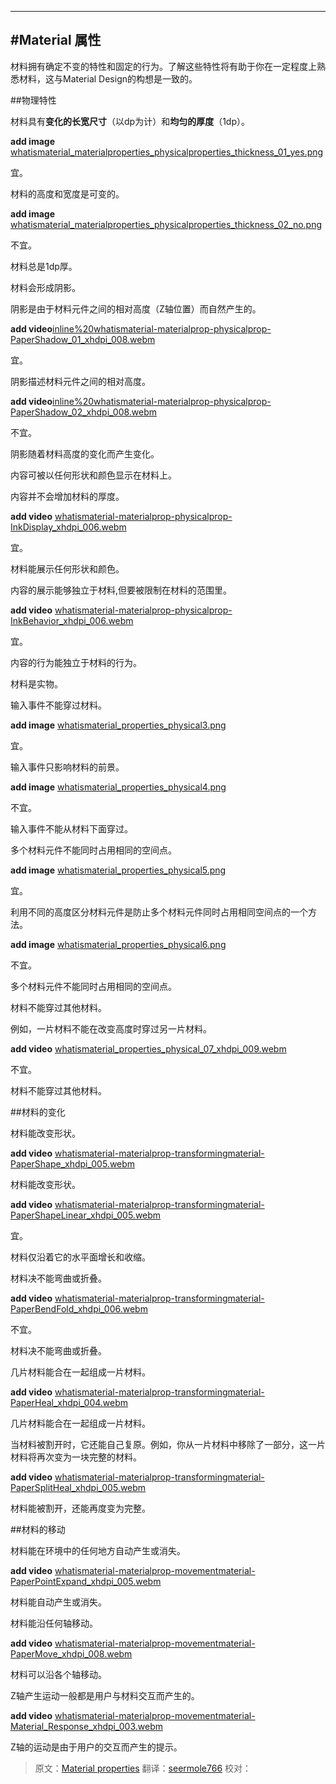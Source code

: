    ---
   
<!-- # Material properties -->
#Material 属性
---
<!-- 
Material has certain immutable characteristics and inherent behaviors. Understanding these qualities will help you manipulate material in a way that’s consistent with the vision of material design.
-->
材料拥有确定不变的特性和固定的行为。了解这些特性将有助于你在一定程度上熟悉材料，这与Material Design的构想是一致的。
<!-- ##Physical properties -->
##物理特性

<!-- Material has **varying x & y dimensions** (measured in dp) and a **uniform thickness** (1dp). -->
材料具有**变化的长宽尺寸**（以dp为计）和**均匀的厚度**（1dp）。

**add image** [whatismaterial_materialproperties_physicalproperties_thickness_01_yes.png](https://material-design.storage.googleapis.com/publish/material_v_4/material_ext_publish/0B8v7jImPsDi-aTBFT1FDVEstenM/whatismaterial_materialproperties_physicalproperties_thickness_01_yes.png)
<!-- Do. -->
宜。
<!-- The height and width of material can vary. -->
材料的高度和宽度是可变的。

**add image** [whatismaterial_materialproperties_physicalproperties_thickness_02_no.png](https://material-design.storage.googleapis.com/publish/material_v_4/material_ext_publish/0B8v7jImPsDi-Sno0Qy1FY3UtaFk/whatismaterial_materialproperties_physicalproperties_thickness_02_no.png)
<!-- Don't. -->
不宜。
<!-- Material is always 1dp thick. -->
材料总是1dp厚。

<!-- Material casts shadows. -->
材料会形成阴影。
<!-- Shadows result naturally from the relative elevation (z-position) between material elements. -->
阴影是由于材料元件之间的相对高度（Z轴位置）而自然产生的。

**add video**[inline%20whatismaterial-materialprop-physicalprop-PaperShadow_01_xhdpi_008.webm](https://material-design.storage.googleapis.com/publish/material_v_4/material_ext_publish/0B6Okdz75tqQsM01aOVkzWXFYb1k/inline%20whatismaterial-materialprop-physicalprop-PaperShadow_01_xhdpi_008.webm)
<!-- Do. -->
宜。
<!-- Shadows depict the relative elevation between material elements. -->
阴影描述材料元件之间的相对高度。

**add video**[inline%20whatismaterial-materialprop-physicalprop-PaperShadow_02_xhdpi_008.webm](https://material-design.storage.googleapis.com/publish/material_v_4/material_ext_publish/0B6Okdz75tqQsRGhTci1mN2dWUW8/inline%20whatismaterial-materialprop-physicalprop-PaperShadow_02_xhdpi_008.webm)
<!-- Don't.-->
不宜。
<!-- Shadows are never approximated by coloring material. -->
阴影随着材料高度的变化而产生变化。

<!-- Content is displayed on material, in any shape and color.  -->
内容可被以任何形状和颜色显示在材料上。
<!-- Content does not add thickness to material. -->
内容并不会增加材料的厚度。

**add video** [whatismaterial-materialprop-physicalprop-InkDisplay_xhdpi_006.webm](https://material-design.storage.googleapis.com/publish/material_v_4/material_ext_publish/0B6Okdz75tqQsaGVXTFRCVG1iU2M/whatismaterial-materialprop-physicalprop-InkDisplay_xhdpi_006.webm)
<!-- Do. -->
宜。
<!-- Material can display any shape and color. -->
材料能展示任何形状和颜色。
<!-- Content can behave independently of the material, but is limited within the bounds of the material. -->
内容的展示能够独立于材料,但要被限制在材料的范围里。

**add video** [whatismaterial-materialprop-physicalprop-InkBehavior_xhdpi_006.webm](https://material-design.storage.googleapis.com/publish/material_v_4/material_ext_publish/0B6Okdz75tqQsdnpyMjVKeFNvVm8/whatismaterial-materialprop-physicalprop-InkBehavior_xhdpi_006.webm)
<!-- Do. -->
宜。
<!-- Content behavior can be independent of the behavior of material. -->
内容的行为能独立于材料的行为。

<!-- Material is solid. -->
材料是实物。

<!-- Input events cannot pass through material. -->
输入事件不能穿过材料。

**add image** [whatismaterial_properties_physical3.png](https://material-design.storage.googleapis.com/publish/material_v_4/material_ext_publish/0Bx4BSt6jniD7bDZac2JGV2RUNk0/whatismaterial_properties_physical3.png)
<!-- Do. -->
宜。
<!-- Input events only affect the foreground material. -->
输入事件只影响材料的前景。

**add image** [whatismaterial_properties_physical4.png](https://material-design.storage.googleapis.com/publish/material_v_4/material_ext_publish/0Bx4BSt6jniD7RVdsUWRKN2xlaGc/whatismaterial_properties_physical4.png)
<!-- Don't -->
不宜。
<!-- Input events cannot pass through material. -->
输入事件不能从材料下面穿过。

<!-- Multiple material elements cannot occupy the same point in space simultaneously. -->
多个材料元件不能同时占用相同的空间点。

**add image** [whatismaterial_properties_physical5.png](https://material-design.storage.googleapis.com/publish/material_v_4/material_ext_publish/0Bx4BSt6jniD7aVhXV0EtZ29OSU0/whatismaterial_properties_physical5.png)
<!-- Do. -->
宜。
<!-- 
Using elevation to separate material elements is one method of preventing multiple material elements from occupying the same point in space simultaneously.
-->
利用不同的高度区分材料元件是防止多个材料元件同时占用相同空间点的一个方法。

**add image** [whatismaterial_properties_physical6.png](https://material-design.storage.googleapis.com/publish/material_v_4/material_ext_publish/0Bx4BSt6jniD7UFdUMnRKaW5PSXM/whatismaterial_properties_physical6.png)
<!-- Don't -->
不宜。
<!-- Multiple material elements cannot occupy the same point in space simultaneously. -->
多个材料元件不能同时占用相同的空间点。

<!-- Material cannot pass through other material. -->
材料不能穿过其他材料。
<!-- For example, one sheet of material cannot pass through another sheet of material when changing elevation. -->
例如，一片材料不能在改变高度时穿过另一片材料。

**add video** [whatismaterial_properties_physical_07_xhdpi_009.webm](https://material-design.storage.googleapis.com/publish/material_v_4/material_ext_publish/0B6Okdz75tqQsekRnTGVlVEQzNXc/whatismaterial_properties_physical_07_xhdpi_009.webm)
<!-- Don't -->
不宜。
<!-- Material cannot pass through other material. -->
材料不能穿过其他材料。

<!-- ##Transforming material -->
##材料的变化


<!-- Material can change shape. -->
材料能改变形状。

**add video** [whatismaterial-materialprop-transformingmaterial-PaperShape_xhdpi_005.webm](https://material-design.storage.googleapis.com/publish/material_v_4/material_ext_publish/0B6Okdz75tqQsRjREbXNsZXBrTFU/whatismaterial-materialprop-transformingmaterial-PaperShape_xhdpi_005.webm)
<!-- Material can change shape. -->
材料能改变形状。

**add video** [whatismaterial-materialprop-transformingmaterial-PaperShapeLinear_xhdpi_005.webm](https://material-design.storage.googleapis.com/publish/material_v_4/material_ext_publish/0B6Okdz75tqQsZWtfWjlEQ0RTcXc/whatismaterial-materialprop-transformingmaterial-PaperShapeLinear_xhdpi_005.webm)
<!--Do.-->
宜。
<!-- Material grows and shrinks only along its plane. -->
材料仅沿着它的水平面增长和收缩。

<!-- Material never bends or folds. -->
材料决不能弯曲或折叠。

**add video** [whatismaterial-materialprop-transformingmaterial-PaperBendFold_xhdpi_006.webm](https://material-design.storage.googleapis.com/publish/material_v_4/material_ext_publish/0B6Okdz75tqQsMXhFNUo2WmJrLWc/whatismaterial-materialprop-transformingmaterial-PaperBendFold_xhdpi_006.webm)
<!-- Don't. -->
不宜。
<!-- Material never bends or folds. -->
材料决不能弯曲或折叠。

<!-- Sheets of material can join together to become a single sheet of material. -->
几片材料能合在一起组成一片材料。

**add video** [whatismaterial-materialprop-transformingmaterial-PaperHeal_xhdpi_004.webm](https://material-design.storage.googleapis.com/publish/material_v_4/material_ext_publish/0B6Okdz75tqQsRmdDaEl6aTVGREU/whatismaterial-materialprop-transformingmaterial-PaperHeal_xhdpi_004.webm)
<!-- Multiple sheets of material can join together to become a single sheet. -->
几片材料能合在一起组成一片材料。

<!-- 
When split, material can heal. For example, if you remove a portion of material from a sheet of material, the sheet of material will become a whole sheet again.
-->
当材料被割开时，它还能自己复原。例如，你从一片材料中移除了一部分，这一片材料将再次变为一块完整的材料。

**add video** [whatismaterial-materialprop-transformingmaterial-PaperSplitHeal_xhdpi_005.webm](https://material-design.storage.googleapis.com/publish/material_v_4/material_ext_publish/0B6Okdz75tqQsQV9PS2Q0anFoZzg/whatismaterial-materialprop-transformingmaterial-PaperSplitHeal_xhdpi_005.webm)
<!-- Material can split and become whole again. -->
材料能被割开，还能再度变为完整。

<!-- ## Movement of material -->
##材料的移动

<!-- Material can be spontaneously generated or destroyed anywhere in the environment. -->
材料能在环境中的任何地方自动产生或消失。

**add video** [whatismaterial-materialprop-movementmaterial-PaperPointExpand_xhdpi_005.webm](https://material-design.storage.googleapis.com/publish/material_v_4/material_ext_publish/0B6Okdz75tqQseERpUzUxRVRtMGs/whatismaterial-materialprop-movementmaterial-PaperPointExpand_xhdpi_005.webm)
<!-- Material can be spontaneously generated or destroyed. -->
材料能自动产生或消失。

<!-- Material can move along any axis. -->
材料能沿任何轴移动。

**add video** [whatismaterial-materialprop-movementmaterial-PaperMove_xhdpi_008.webm](https://material-design.storage.googleapis.com/publish/material_v_4/material_ext_publish/0B6Okdz75tqQsWkhGeVpPNVdZbE0/whatismaterial-materialprop-movementmaterial-PaperMove_xhdpi_008.webm)
<!-- Material can move along various axes. -->
材料可以沿各个轴移动。

<!-- Z-axis motion is typically a result of user interaction with material. -->
Z轴产生运动一般都是用户与材料交互而产生的。

**add video** [whatismaterial-materialprop-movementmaterial-Material_Response_xhdpi_003.webm](https://material-design.storage.googleapis.com/publish/material_v_4/material_ext_publish/0B6Okdz75tqQsYWJoQjFCYmdvU3c/whatismaterial-materialprop-movementmaterial-Material_Response_xhdpi_003.webm)
<!-- Z-axis motion prompted by user interaction. -->
Z轴的运动是由于用户的交互而产生的提示。

> 原文：[Material properties](https://www.google.com/design/spec/what-is-material/material-properties.html)  翻译：[seermole766](https://github.com/seermole766)  校对：
